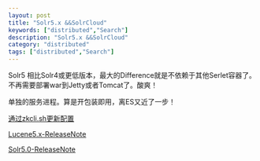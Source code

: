 ```yaml
---
layout: post
title: "Solr5.x &&SolrCloud"
keywords: ["distributed","Search"]
description: "Solr5.x &&SolrCloud"
category: "distributed"
tags: ["distributed","Search"]
---
```

Solr5 相比Solr4或更低版本，最大的Difference就是不依赖于其他Serlet容器了。不再需要部署war到Jetty或者Tomcat了。酸爽！

单独的服务进程。算是开包装即用，离ES又近了一步！

[通过zkcli.sh更新配置](https://cwiki.apache.org/confluence/display/solr/Command+Line+Utilities)

[Lucene5.x-ReleaseNote](https://wiki.apache.org/lucene-java/ReleaseNote50)

[Solr5.0-ReleaseNote](http://wiki.apache.org/solr/ReleaseNote50)
